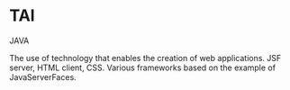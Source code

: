 # TAI

JAVA


The use of technology that enables the creation of web applications. JSF server, HTML client, CSS. Various frameworks based on the example of JavaServerFaces.

